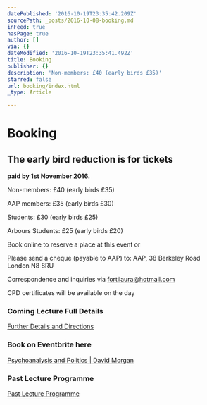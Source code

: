 ```yaml
---
datePublished: '2016-10-19T23:35:42.209Z'
sourcePath: _posts/2016-10-08-booking.md
inFeed: true
hasPage: true
author: []
via: {}
dateModified: '2016-10-19T23:35:41.492Z'
title: Booking
publisher: {}
description: 'Non-members: £40 (early birds £35)'
starred: false
url: booking/index.html
_type: Article

---
```

# **Booking**

## **The early bird reduction is for tickets**  
**paid by 1st November 2016\.**

Non-members: £40 (early birds £35)

AAP members: £35 (early birds £30)

Students: £30 (early birds £25)

Arbours Students: £25 (early birds £20)

Book online to reserve a place at this event or

Please send a cheque (payable to AAP) to: AAP, 38 Berkeley Road  
London N8 8RU

Correspondence and inquiries via fortilaura@hotmail.com

CPD certificates will be available on the day

### **Coming Lecture Full Details**
[Further Details and Directions][0]

### **Book on Eventbrite here**
[Psychoanalysis and Politics | David Morgan][1]

### Past Lecture Programme
[Past Lecture Programme][2]

[0]: http://aapmembers.org/cominglecture
[1]: https://www.eventbrite.co.uk/e/aap-annual-conference-psychoanalysis-and-politics-david-morgan-tickets-28528329000?ref=elink
[2]: http://aapmembers.org/lecture-series/
